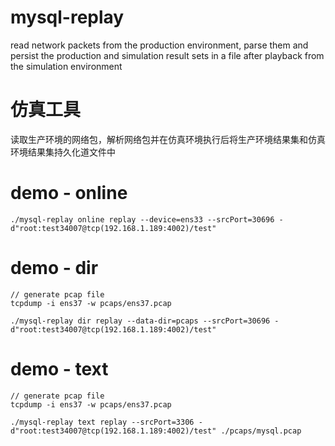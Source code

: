 # mysql-replay
read network packets from the production environment, parse them and persist
the production and simulation result sets in a file after playback from the
simulation environment

# 仿真工具
读取生产环境的网络包，解析网络包并在仿真环境执行后将生产环境结果集和仿真环境结果集持久化道文件中


# demo - online
```
./mysql-replay online replay --device=ens33 --srcPort=30696 -d"root:test34007@tcp(192.168.1.189:4002)/test"
```

# demo - dir
```
// generate pcap file
tcpdump -i ens37 -w pcaps/ens37.pcap

./mysql-replay dir replay --data-dir=pcaps --srcPort=30696 -d"root:test34007@tcp(192.168.1.189:4002)/test"
```

# demo - text
```
// generate pcap file
tcpdump -i ens37 -w pcaps/ens37.pcap

./mysql-replay text replay --srcPort=3306 -d"root:test34007@tcp(192.168.1.189:4002)/test" ./pcaps/mysql.pcap
```